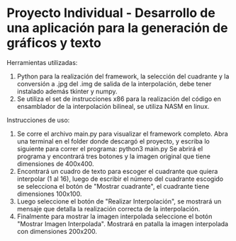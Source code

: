# Proyecto Individual - Desarrollo de una aplicación para la generación de gráficos y texto

Herramientas utilizadas:
1. Python para la realización del framework, la selección del cuadrante y la conversión a .jpg del .img de salida de la interpolación, debe tener instalado además tkinter y numpy.
2. Se utiliza el set de instrucciones x86 para la realización del código en ensamblador de la interpolación bilineal, se utiliza NASM en linux.

Instrucciones de uso:
1. Se corre el archivo main.py para visualizar el framework completo. Abra una terminal en el folder donde descargó el proyecto, y escriba lo siguiente para correr el programa: python3 main.py
Se abrirá el programa y encontrará tres botones y la imagen original que tiene dimensiones de 400x400.
2. Encontrará un cuadro de texto para escoger el cuadrante que quiera interpolar (1 al 16), luego de escribir el número del cuadrante escogido se selecciona el botón de "Mostrar cuadrante", el cuadrante tiene dimensiones 100x100.
3. Luego seleccione el botón de "Realizar Interpolación", se mostrará un mensaje que detalla la realización correcta de la interpolación.
4. Finalmente para mostrar la imagen interpolada seleccione el botón "Mostrar Imagen Interpolada". Mostrará en patalla la imagen interpolada con dimensiones 200x200.

